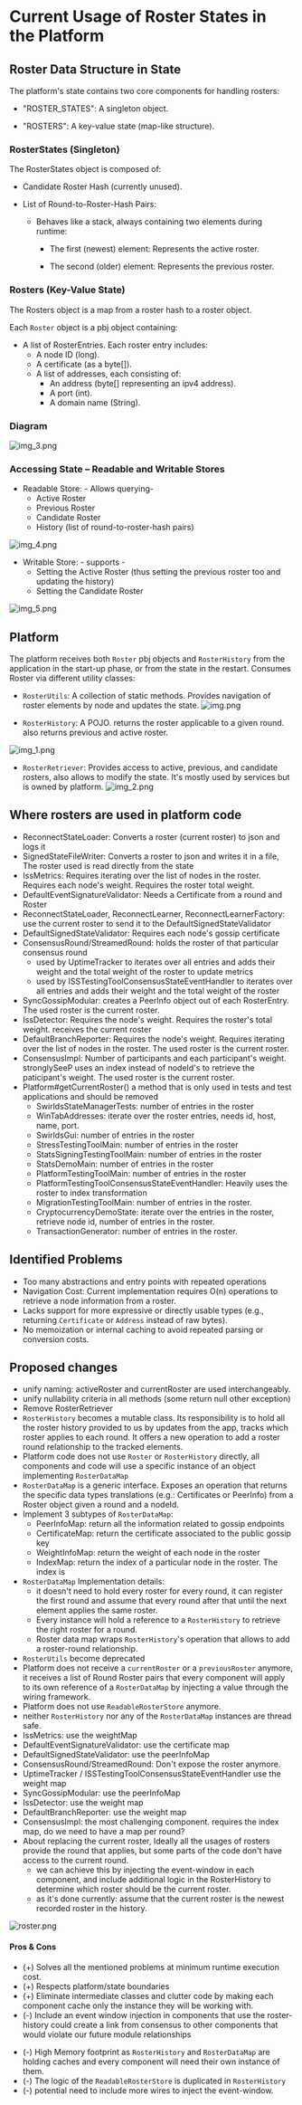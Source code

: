 # Current Usage of Roster States in the Platform

## Roster Data Structure in State

The platform's state contains two core components for handling rosters:

* "ROSTER_STATES": A singleton object.

* "ROSTERS": A key-value state (map-like structure).

### RosterStates (Singleton)

The RosterStates object is composed of:

* Candidate Roster Hash (currently unused).

* List of Round-to-Roster-Hash Pairs:

  * Behaves like a stack, always containing two elements during runtime:
    * The first (newest) element: Represents the active roster.

    * The second (older) element: Represents the previous roster.

### Rosters (Key-Value State)

The Rosters object is a map from a roster hash to a roster object.

Each `Roster` object is a pbj object containing:

* A list of RosterEntries. Each roster entry includes:
  * A node ID (long).
  * A certificate (as a byte[]).
  * A list of addresses, each consisting of:
    - An address (byte[] representing an ipv4 address).
    - A port (int).
    - A domain name (String).

### Diagram

![img_3.png](img_3.png)

### Accessing State – Readable and Writable Stores

* Readable Store: - Allows querying-
  * Active Roster
  * Previous Roster
  * Candidate Roster
  * History (list of round-to-roster-hash pairs)

![img_4.png](img_4.png)

* Writable Store: - supports -
  * Setting the Active Roster (thus setting the previous roster too and updating the history)
  * Setting the Candidate Roster

![img_5.png](img_5.png)

## Platform

The platform receives both `Roster` pbj objects and `RosterHistory` from the application in the start-up phase, or from the state
in the restart.
Consumes Roster via different utility classes:

* `RosterUtils`: A collection of static methods. Provides navigation of roster elements by node and updates the state.
  ![img.png](img.png)

* `RosterHistory`: A POJO. returns the roster applicable to a given round. also returns previous and active roster.

![img_1.png](img_1.png)

* `RosterRetriever`: Provides access to active, previous, and candidate rosters, also allows to modify the state. It's mostly used by services but is owned by platform.
  ![img_2.png](img_2.png)

## Where rosters are used in platform code

- ReconnectStateLoader: Converts a roster (current roster) to json and logs it
- SignedStateFileWriter: Converts a roster to json and writes it in a file, The roster used is read directly from the state
- IssMetrics: Requires iterating over the list of nodes in the roster. Requires each node's weight. Requires the roster total weight.
- DefaultEventSignatureValidator: Needs a Certificate from a round and Roster
- ReconnectStateLoader, ReconnectLearner, ReconnectLearnerFactory: use the current roster to send it to the DefaultSignedStateValidator
- DefaultSignedStateValidator: Requires each node's gossip certificate
- ConsensusRound/StreamedRound: holds the roster of that particular consensus round
  - used by UptimeTracker to iterates over all entries and adds their weight and the total weight of the roster to update metrics
  - used by ISSTestingToolConsensusStateEventHandler to iterates over all entries and adds their weight and the total weight of the roster
- SyncGossipModular: creates a PeerInfo object out of each RosterEntry. The used roster is the current roster.
- IssDetector: Requires the node's weight. Requires the roster's total weight. receives the current roster
- DefaultBranchReporter: Requires the node's weight. Requires iterating over the list of nodes in the roster. The used roster is the current roster.
- ConsensusImpl: Number of participants and each participant's weight. stronglySeeP uses an index instead of nodeId's to retrieve the paticipant's weight. The used roster is the current roster.
- Platform#getCurrentRoster() a method that is only used in tests and test applications and should be removed
  - SwirldsStateManagerTests: number of entries in the roster
  - WinTabAddresses: iterate over the roster entries, needs id, host, name, port.
  - SwirldsGui: number of entries in the roster
  - StressTestingToolMain: number of entries in the roster
  - StatsSigningTestingToolMain: number of entries in the roster
  - StatsDemoMain: number of entries in the roster
  - PlatformTestingToolMain: number of entries in the roster
  - PlatformTestingToolConsensusStateEventHandler: Heavily uses the roster to index transformation
  - MigrationTestingToolMain: number of entries in the roster.
  - CryptocurrencyDemoState: iterate over the entries in the roster, retrieve node id, number of entries in the roster.
  - TransactionGenerator: number of entries in the roster.

## Identified Problems

* Too many abstractions and entry points with repeated operations
* Navigation Cost: Current implementation requires O(n) operations to retrieve a node information from a roster.
* Lacks support for more expressive or directly usable types (e.g., returning `Certificate` or `Address` instead of raw bytes).
* No memoization or internal caching to avoid repeated parsing or conversion costs.

## Proposed changes

- unify naming: activeRoster and currentRoster are used interchangeably.
- unify nullability criteria in all methods (some return null other exception)
- Remove RosterRetriever
- `RosterHistory` becomes a mutable class. Its responsibility is to hold all the roster history provided to us by updates from the app, tracks which roster applies to each round.
  It offers a new operation to add a roster round relationship to the tracked elements.
- Platform code does not use `Roster` or `RosterHistory` directly, all components and code will use a specific instance of an object implementing `RosterDataMap`
- `RosterDataMap` is a generic interface. Exposes an operation that returns the specific data types translations (e.g.: Certificates or PeerInfo) from a Roster object given a round and a nodeId.
- Implement 3 subtypes of `RosterDataMap`:
  - PeerInfoMap: return all the information related to gossip endpoints
  - CertificateMap: return the certificate associated to the public gossip key
  - WeightInfoMap: return the weight of each node in the roster
  - IndexMap: return the index of a particular node in the roster. The index is
- `RosterDataMap` Implementation details:
  - it doesn't need to hold every roster for every round, it can register the first round and assume that every round after that until the next element applies the same roster.
  - Every instance will hold a reference to a `RosterHistory` to retrieve the right roster for a round.
  - Roster data map wraps `RosterHistory`'s operation that allows to add a roster-round relationship.
- `RosterUtils` become deprecated
- Platform does not receive a `currentRoster` or a `previousRoster` anymore, it receives a list of Round Roster pairs that every component will apply to its own reference of a `RosterDataMap` by injecting a value through the wiring framework.
- Platform does not use `ReadableRosterStore` anymore.
- neither `RosterHistory` nor any of the `RosterDataMap` instances are thread safe.
- IssMetrics: use the weightMap
- DefaultEventSignatureValidator: use the certificate map
- DefaultSignedStateValidator: use the peerInfoMap
- ConsensusRound/StreamedRound: Don't expose the roster anymore.
- UptimeTracker / ISSTestingToolConsensusStateEventHandler use the weight map
- SyncGossipModular: use the peerInfoMap
- IssDetector: use the weight map
- DefaultBranchReporter: use the weight map
- ConsensusImpl: the most challenging component. requires the index map, do we need to have a map per round?
- About replacing the current roster, Ideally all the usages of rosters provide the round that applies, but some parts of the code don't have access to the current round.
  - we can achieve this by injecting the event-window in each component, and include additional logic in the RosterHistory to determine which roster should be the current roster.
  - as it's done currently: assume that the current roster is the newest recorded roster in the history.

![roster.png](roster.png)

#### Pros & Cons

+ (+) Solves all the mentioned problems at minimum runtime execution cost.
+ (+) Respects platform/state boundaries
+ (+) Eliminate intermediate classes and clutter code by making each component cache only the instance they will be working with.
+ (-) Include an event window injection in components that use the roster-history could create a link from consensus to other components that would violate our future module relationships
- (-) High Memory footprint as `RosterHistory` and `RosterDataMap` are holding caches and every component will need their own instance of them.
- (-) The logic of the `ReadableRosterStore` is duplicated in `RosterHistory`
- (-) potential need to include more wires to inject the event-window.
